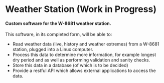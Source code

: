 Weather Station (Work in Progress)  
====================================

#### Custom software for the W-8681 weather station.

This software, in its completed form, will be able to:
- Read weather data (live, history and weather extremes) from a W-8681 station, plugged into a Linux computer.
- Process this data to determine more information, for example longest dry period and as well as performing validation and sanity checks.
- Store this data in a database (of which is to be decided)
- Provide a restful API which allows external applications to access the data. 
 

